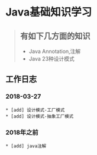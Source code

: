 # Java基础知识学习
> ## 有如下几方面的知识
> * Java Annotation,注解
> * Java 23种设计模式


## 工作日志

### 2018-03-27
    * [add] 设计模式-工厂模式
    * [add] 设计模式-抽象工厂模式
    
### 2018年之前
    * [add] java注解
